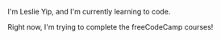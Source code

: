 I'm Leslie Yip, and I'm currently learning to code.

Right now, I'm trying to complete the freeCodeCamp courses!
